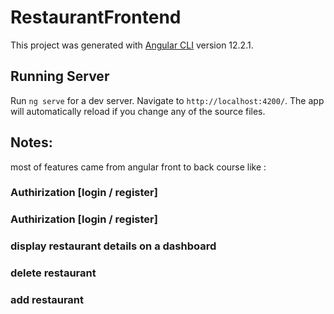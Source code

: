 # RestaurantFrontend

This project was generated with [Angular CLI](https://github.com/angular/angular-cli) version 12.2.1.

## Running Server

Run `ng serve` for a dev server. Navigate to `http://localhost:4200/`. The app will automatically reload if you change any of the source files.

## Notes: 
most of features came from angular front to back course like :<br> 
### Authirization [login / register]<br>
### Authirization [login / register]<br>
### display restaurant details on a dashboard<br>
### delete restaurant<br>
### add restaurant <br>